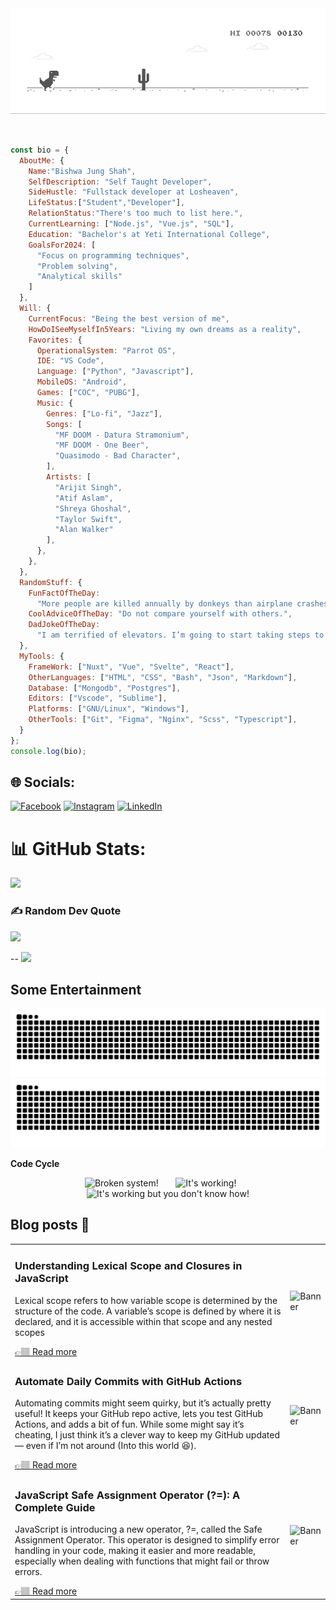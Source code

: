 <div align="center">
    <img align="center" src="dino.gif">
</div>
<br><br>

```javascript
const bio = {
  AboutMe: {
    Name:"Bishwa Jung Shah",
    SelfDescription: "Self Taught Developer",
    SideHustle: "Fullstack developer at Losheaven",
    LifeStatus:["Student","Developer"],
    RelationStatus:"There's too much to list here.",
    CurrentLearning: ["Node.js", "Vue.js", "SQL"],
    Education: "Bachelor's at Yeti International College",
    GoalsFor2024: [
      "Focus on programming techniques",
      "Problem solving",
      "Analytical skills"
    ]
  },
  Will: {
    CurrentFocus: "Being the best version of me",
    HowDoISeeMyselfIn5Years: "Living my own dreams as a reality",
    Favorites: {
      OperationalSystem: "Parrot OS",
      IDE: "VS Code",
      Language: ["Python", "Javascript"],
      MobileOS: "Android",
      Games: ["COC", "PUBG"],
      Music: {
        Genres: ["Lo-fi", "Jazz"],
        Songs: [
          "MF DOOM - Datura Stramonium",
          "MF DOOM - One Beer",
          "Quasimodo - Bad Character",
        ],
        Artists: [
          "Arijit Singh",
          "Atif Aslam",
          "Shreya Ghoshal",
          "Taylor Swift",
          "Alan Walker"
        ],
      },
    },
  },
  RandomStuff: {
    FunFactOfTheDay:
      "More people are killed annually by donkeys than airplane crashes.",
    CoolAdviceOfTheDay: "Do not compare yourself with others.",
    DadJokeOfTheDay:
      "I am terrified of elevators. I’m going to start taking steps to avoid them.",
  },
  MyTools: {
    FrameWork: ["Nuxt", "Vue", "Svelte", "React"],
    OtherLanguages: ["HTML", "CSS", "Bash", "Json", "Markdown"],
    Database: ["Mongodb", "Postgres"],
    Editors: ["Vscode", "Sublime"],
    Platforms: ["GNU/Linux", "Windows"],
    OtherTools: ["Git", "Figma", "Nginx", "Scss", "Typescript"],
  }
};
console.log(bio);
```



## 🌐 Socials:
[![Facebook](https://img.shields.io/badge/Facebook-%231877F2.svg?logo=Facebook&logoColor=white)](https://facebook.com/profile.php?id=100089079516208) [![Instagram](https://img.shields.io/badge/Instagram-%23E4405F.svg?logo=Instagram&logoColor=white)](https://instagram.com/shah.bishwa77/) [![LinkedIn](https://img.shields.io/badge/LinkedIn-%230077B5.svg?logo=linkedin&logoColor=white)](https://linkedin.com/in/bishwa777/) 

# 📊 GitHub Stats:
![](https://github-readme-streak-stats.herokuapp.com/?user=beesou777&theme=blue_navy&hide_border=true)<br/>

### ✍️ Random Dev Quote
![](https://quotes-github-readme.vercel.app/api?type=horizontal&theme=tokyonight)


--
[![](https://visitcount.itsvg.in/api?id=beesou777&icon=4&color=0)](https://visitcount.itsvg.in)


## Some Entertainment
![github contribution grid snake animation](https://raw.githubusercontent.com/beesou777/beesou777/output/github-contribution-grid-snake-dark.svg#gh-dark-mode-only)
![github contribution grid snake animation](https://raw.githubusercontent.com/beesou777/beesou777/output/github-contribution-grid-snake.svg#gh-light-mode-only)

**Code Cycle**<br>

<div align="center">
  <img src="https://raw.githubusercontent.com/Tarikul-Islam-Anik/Animated-Fluent-Emojis/master/Emojis/Smilies/Face%20with%20Spiral%20Eyes.png" width="10%" alt="Broken system!"/>
&nbsp;&nbsp;&nbsp;&nbsp;&nbsp;
<img src="https://raw.githubusercontent.com/Tarikul-Islam-Anik/Animated-Fluent-Emojis/master/Emojis/Smilies/Relieved%20Face.png" width="10%" alt="It's working!"/>
&nbsp;&nbsp;&nbsp;&nbsp;&nbsp;
<img src="https://raw.githubusercontent.com/Tarikul-Islam-Anik/Animated-Fluent-Emojis/master/Emojis/Smilies/Astonished%20Face.png" width="10%" alt="It's working but you don't know how!"/><br>

</div>

## Blog posts 🔭
<table><tr>
  <td>
    <h3> Understanding Lexical Scope and Closures in JavaScript </h3>
    <p>Lexical scope refers to how variable scope is determined by the structure of the code. A variable’s scope is defined by where it is declared, and it is accessible within that scope and any nested scopes</p>
    <a href="https://medium.com/@shahbishwa21/understanding-lexical-scope-and-closures-in-javascript-ae16b050f47c">👉🏽 Read more</a>
  </td>
  <td>
    <img src="https://postimg.cc/D8qj1QY8" alt="Banner" width="400px">
  </td>
</tr>

<tr>
  <td>
    <h3> Automate Daily Commits with GitHub Actions </h3>
    <p>Automating commits might seem quirky, but it’s actually pretty useful! It keeps your GitHub repo active, lets you test GitHub Actions, and adds a bit of fun. While some might say it’s cheating, I just think it’s a clever way to keep my GitHub updated — even if I’m not around (Into this world 😆).</p>
    <a href="https://medium.com/@shahbishwa21/automate-daily-commits-with-random-content-using-github-actions-804736759c1d">👉🏽 Read more</a>
  </td>
  <td>
    <img src="![image](https://github.com/user-attachments/assets/9a27a8e8-74b5-430e-8298-3b6d6dabd9ec)" alt="Banner" width="400px">
  </td>
</tr>

<tr>
  <td>
    <h3> JavaScript Safe Assignment Operator (?=): A Complete Guide </h3>
    <p>JavaScript is introducing a new operator, ?=, called the Safe Assignment Operator. This operator is designed to simplify error handling in your code, making it easier and more readable, especially when dealing with functions that might fail or throw errors.</p>
    <a href="https://medium.com/@shahbishwa21/introduction-to-the-safe-assignment-operator-in-javascript-ddc35e87d37c">👉🏽 Read more</a>
  </td>
  <td>
    <img src="![image](https://github.com/user-attachments/assets/584bc6ea-977a-4def-a8c4-5e65e42c1ce8)" alt="Banner" width="400px">
  </td>
</tr>
</table>

